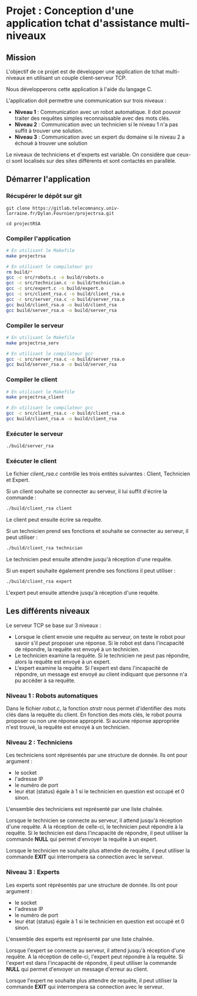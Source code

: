 # Projet : Conception d'une application tchat d'assistance multi-niveaux

## Mission

L'objectif de ce projet est de développer une application de tchat multi-niveaux en utilisant un couple client-serveur TCP.

Nous développerons cette application à l'aide du langage C.

L'application doit permettre une communication sur trois niveaux :
* **Niveau 1** : Communication avec un robot automatique. Il doit pouvoir traiter des requêtes simples reconnaissable avec des mots clés.
* **Niveau 2** : Communication avec un technicien si le niveau 1 n'a pas suffit à trouver une solution.
* **Niveau 3** : Communication avec un expert du domaine si le niveau 2 a échoué à trouver une solution

Le niveaux de techniciens et d'experts est variable. On considère que ceux-ci sont localisés sur des sites différents et sont contactés en parallèle.

## Démarrer l'application 
### Récupérer le dépôt sur git

```
git clone https://gitlab.telecomnancy.univ-lorraine.fr/Dylan.Fournier/projectrsa.git

cd projectRSA
```

### Compiler l'application

```bash
# En utilisant le Makefile
make projectrsa

# En utilisant le compilateur gcc
rm build/*
gcc -c src/robots.c -o build/robots.o
gcc -c src/technician.c -o build/technician.o
gcc -c src/expert.c -o build/expert.o
gcc -c src/client_rsa.c -o build/client_rsa.o
gcc -c src/server_rsa.c -o build/server_rsa.o
gcc build/client_rsa.o -o build/client_rsa
gcc build/server_rsa.o -o build/server_rsa
```

### Compiler le serveur

```bash
# En utilisant le Makefile
make projectrsa_serv

# En utilisant le compilateur gcc
gcc -c src/server_rsa.c -o build/server_rsa.o
gcc build/server_rsa.o -o build/server_rsa
```

### Compiler le client

```bash
# En utilisant le Makefile
make projectrsa_client

# En utilisant le compilateur gcc
gcc -c src/client_rsa.c -o build/client_rsa.o
gcc build/client_rsa.o -o build/client_rsa
```

### Exécuter le serveur

```bash
./build/server_rsa
```
### Exécuter le client

Le fichier *client_rsa.c* contrôle les trois entités suivantes : Client, Technicien et Expert.

Si un client souhaite se connecter au serveur, il lui suffit d'écrire la commande :
```bash
./build/client_rsa client
```
Le client peut ensuite écrire sa requête.

Si un technicien prend ses fonctions et souhaite se connecter au serveur, il peut utiliser :
```bash
./build/client_rsa technician
```
Le technicien peut ensuite attendre jusqu'à réception d'une requête.

Si un expert souhaite également prendre ses fonctions il peut utiliser : 
```bash
./build/client_rsa expert
```
L'expert peut ensuite attendre jusqu'à réception d'une requête.


## Les différents niveaux

Le serveur TCP se base sur 3 niveaux :
* Lorsque le client envoie une requête au serveur, on teste le robot pour savoir s'il peut proposer une réponse. Si le robot est dans l'incapacité de répondre, la requête est envoyé à un technicien.
* Le technicien examine la requête. Si le technicien ne peut pas répondre, alors la requête est envoyé à un expert.
* L'expert examine la requête. Si l'expert est dans l'incapacité de répondre, un message est envoyé au client indiquant que personne n'a pu accéder à sa requête.

### Niveau 1 : Robots automatiques

Dans le fichier *robot.c*, la fonction *strstr* nous permet d'identifier des mots clés dans la requête du client.
En fonction des mots clés, le robot pourra proposer ou non une réponse approprié.
Si aucune réponse appropriée n'est trouvé, la requête est envoyé à un technicien.

### Niveau 2 : Techniciens

Les techniciens sont réprésentés par une structure de donnée. 
Ils ont pour argument :
* le socket 
* l'adresse IP
* le numéro de port
* leur état (status) égale à 1 si le technicien en question est occupé et 0 sinon.

L'ensemble des techniciens est représenté par une liste chaînée.

Lorsque le technicien se connecte au serveur, il attend jusqu'à réception d'une requête.
A la réception de celle-ci, le technicien peut répondre à la requête.
Si le technicien est dans l'incapacité de répondre, il peut utiliser la commande **NULL** qui permet d'envoyer la requête à un expert.

Lorsque le technicien ne souhaite plus attendre de requête, il peut utiliser la commande **EXIT** qui interrompera sa connection avec le serveur.

### Niveau 3 : Experts

Les experts sont réprésentés par une structure de donnée. 
Ils ont pour argument :
* le socket 
* l'adresse IP
* le numéro de port
* leur état (status) égale à 1 si le technicien en question est occupé et 0 sinon.

L'ensemble des experts est représenté par une liste chaînée.

Lorsque l'expert se connecte au serveur, il attend jusqu'à réception d'une requête.
A la réception de celle-ci, l'expert peut répondre à la requête.
Si l'expert est dans l'incapacité de répondre, il peut utiliser la commande **NULL** qui permet d'envoyer un message d'erreur au client.

Lorsque l'expert ne souhaite plus attendre de requête, il peut utiliser la commande **EXIT** qui interrompera sa connection avec le serveur.





